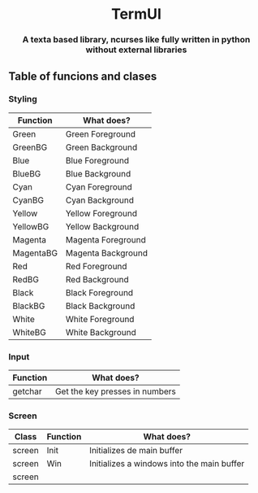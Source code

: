 <h1 align="center">TermUI</h1>
<h3 align="center">
A texta based library, ncurses like fully written in python without external libraries</h3>

## Table of funcions and clases
### Styling
| Function | What does?        |
| ---      | ---               | 
| Green    | Green Foreground  |
| GreenBG  | Green Background  |
| Blue     | Blue Foreground   |
| BlueBG   | Blue Background   |
| Cyan     | Cyan Foreground   |
| CyanBG   | Cyan Background   |
| Yellow   | Yellow Foreground |
| YellowBG | Yellow Background |
| Magenta  | Magenta Foreground|
| MagentaBG| Magenta Background|
| Red      | Red Foreground    |
| RedBG    | Red Background    |
| Black    | Black Foreground  |
| BlackBG  | Black Background  |
| White    | White Foreground  |
| WhiteBG  | White Background  |
### Input
| Function | What does?                    |
| ---      | ---                           | 
| getchar  | Get the key presses in numbers|
### Screen
| Class  | Function | What does?                                 |
| ---    | ---      | ---                                        |
| screen | Init     | Initializes de main buffer                 |
| screen | Win      | Initializes a windows into the main buffer |
| screen | 
